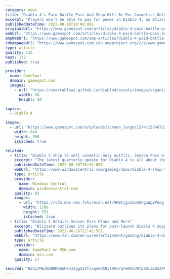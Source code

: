 ```yaml
---
category: news
title: "Diablo 4's Paid Battle Pass And Shop Will Be For Cosmetics Only, With Seasons Modeled After Diablo 3"
excerpt: "Players won't be able to pay for power in Diablo 4, as Blizzard outlines its post-launch plans for the highly-anticipated ARPG."
publishedDateTime: 2022-08-18T10:00:00Z
originalUrl: "https://www.gamespot.com/articles/diablo-4-paid-battle-pass-and-shop-will-be-for-cosmetics-only-with-seasons-modeled-after-diablo-3/1100-6506584/"
webUrl: "https://www.gamespot.com/articles/diablo-4-paid-battle-pass-and-shop-will-be-for-cosmetics-only-with-seasons-modeled-after-diablo-3/1100-6506584/"
ampWebUrl: "https://www.gamespot.com/amp-articles/diablo-4-paid-battle-pass-and-shop-will-be-for-cosmetics-only-with-seasons-modeled-after-diablo-3/1100-6506584/"
cdnAmpWebUrl: "https://www-gamespot-com.cdn.ampproject.org/c/s/www.gamespot.com/amp-articles/diablo-4-paid-battle-pass-and-shop-will-be-for-cosmetics-only-with-seasons-modeled-after-diablo-3/1100-6506584/"
type: article
quality: 132
heat: 172
published: true

provider:
  name: GameSpot
  domain: gamespot.com
  images:
    - url: "https://smartableai.github.io/diablo4/assets/images/organizations/gamespot.com-50x50.jpg"
      width: 50
      height: 50

topics:
  - Diablo 4

images:
  - url: "https://www.gamespot.com/a/uploads/screen_large/1574/15746725/3989778-untitled.png"
    width: 640
    height: 360
    isCached: true

related:
  - title: "Diablo 4 shop to sell cosmetic-only outfits, Season Pass with free and paid tiers"
    excerpt: "The latest quarterly update for Diablo 4 is all about the game's live service systems. Blizzard Entertainment confirms there will be a Season Pass with paid and free tiers, with Diablo 4 aiming for ..."
    publishedDateTime: 2022-08-18T10:52:00Z
    webUrl: "https://www.windowscentral.com/gaming/xbox/diablo-4-shop-to-sell-cosmetic-only-outfits-season-pass-with-free-and-paid-tiers"
    type: article
    provider:
      name: Windows Central
      domain: windowscentral.com
    quality: 82
    images:
      - url: "https://cdn.mos.cms.futurecdn.net/9W9Cjgx3sLRAngxWpZPecg-1200-80.jpg"
        width: 1200
        height: 553
        isCached: true
  - title: "Diablo 4 Details Season Pass Plans and More"
    excerpt: "Blizzard outlines its plans for post-launch Diablo 4 support including how Seasons will work and what fans can expect from live service features."
    publishedDateTime: 2022-08-18T12:42:58Z
    webUrl: "https://www.msn.com/en-us/entertainment/gaming/diablo-4-details-season-pass-plans-and-more/ar-AA10Otxb"
    type: article
    provider:
      name: GameRant on MSN.com
      domain: msn.com
    quality: 67

secured: "HZs1/MEsNUBNMGOoHk43JggS22tlxqe9dXHylRG+7q+eKAnU97pXUiiEUnZPCWoH83f1BIpwg31Z4ctQQnZHSj7d+N2rOdmyYK/d4XzWlc/MrGGtodr8pFyFzgdPww+jX+PFA+YqAXXymI1w2//FuLW9qMw8CdtQ5d0T3Xb46kIpJLFTaYbMy4BmV8ppKWwAxXIvxuc4u7ZLA0FPaKrQKZTFMEInykQ/CfrGMUbz7z4OYuke8xyxReNM7dRbjU6kyRiDxeLTdzmDbrk+29kb7m0GOPS0GFpmtJdZpuikC4tVnlgZo998HcWJcIyprIvl3V/PqSUir9LC4YanJjJorMv57AM+x21SrvbWXa+u1JQ=;GurH7l1YHHat29Nl696AKA=="
---
```


